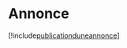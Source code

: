 # Annonce

[!include[publicationduneannonce](annonce.publicationduneannonce.autogen.md)]





















































































































